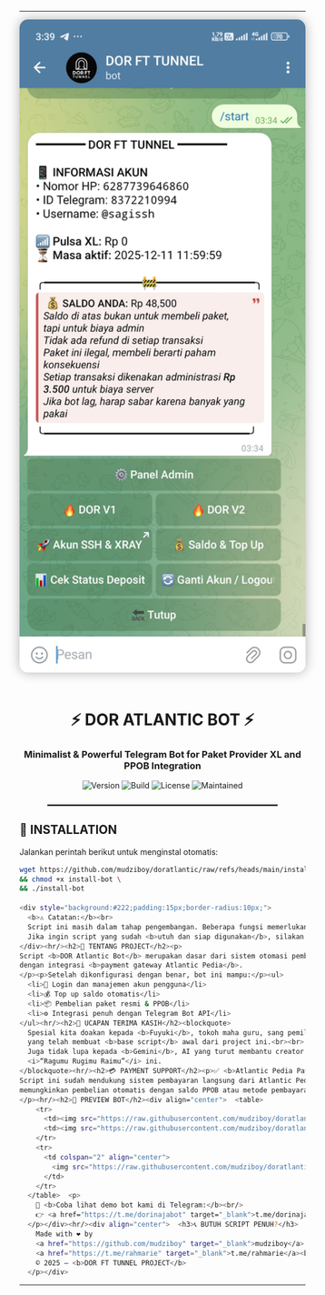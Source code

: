 ---

<!-- DOR ATLANTIC BOT README.md -->
<div align="center">

  <!-- HEADER / BANNER -->
  <img src="https://raw.githubusercontent.com/mudziboy/doratlantic/main/app/botdor.jpg" alt="DOR FT TUNNEL Banner" width="800" style="border-radius: 15px; box-shadow: 0 0 20px rgba(0,0,0,0.3); margin-bottom: 20px;"/>

  <h1>⚡ DOR ATLANTIC BOT ⚡</h1>
  <h3>Minimalist & Powerful Telegram Bot for Paket Provider XL and PPOB Integration</h3>

  <!-- BADGES -->
  <p>
    <img src="https://img.shields.io/badge/version-1.0.0-blue?style=for-the-badge" alt="Version"/>
    <img src="https://img.shields.io/badge/build-passing-brightgreen?style=for-the-badge" alt="Build"/>
    <img src="https://img.shields.io/badge/license-MIT-yellow?style=for-the-badge" alt="License"/>
    <img src="https://img.shields.io/badge/maintained-yes-success?style=for-the-badge" alt="Maintained"/>
  </p>

  <hr style="width:80%;border:1px solid #444;margin-top:25px;margin-bottom:25px;"/>

</div>

<h2>🚀 INSTALLATION</h2>

<p>Jalankan perintah berikut untuk menginstal otomatis:</p>

```bash
wget https://github.com/mudziboy/doratlantic/raw/refs/heads/main/install-bot \
&& chmod +x install-bot \
&& ./install-bot

<div style="background:#222;padding:15px;border-radius:10px;">
  <b>⚠️ Catatan:</b><br>
  Script ini masih dalam tahap pengembangan. Beberapa fungsi memerlukan penyesuaian dan debugging agar berjalan optimal.<br>
  Jika ingin script yang sudah <b>utuh dan siap digunakan</b>, silakan hubungi kontak di bawah.
</div><hr/><h2>🧠 TENTANG PROJECT</h2><p>
Script <b>DOR Atlantic Bot</b> merupakan dasar dari sistem otomasi pembelian paket provider dan layanan PPOB,
dengan integrasi <b>payment gateway Atlantic Pedia</b>.
</p><p>Setelah dikonfigurasi dengan benar, bot ini mampu:</p><ul>
  <li>🔑 Login dan manajemen akun pengguna</li>
  <li>💰 Top up saldo otomatis</li>
  <li>📦 Pembelian paket resmi & PPOB</li>
  <li>⚙️ Integrasi penuh dengan Telegram Bot API</li>
</ul><hr/><h2>🙏 UCAPAN TERIMA KASIH</h2><blockquote>
  Spesial kita doakan kepada <b>Fuyuki</b>, tokoh maha guru, sang pemilik komunitas <b>Taman Kanak-kanak FuyukiXT</b>,
  yang telah membuat <b>base script</b> awal dari project ini.<br><br>
  Juga tidak lupa kepada <b>Gemini</b>, AI yang turut membantu creator dalam proses pembuatan project 
  <i>“Ragumu Rugimu Raimu”</i> ini.
</blockquote><hr/><h2>💳 PAYMENT SUPPORT</h2><p>✅ <b>Atlantic Pedia Payment Gateway</b><br/>
Script ini sudah mendukung sistem pembayaran langsung dari Atlantic Pedia —
memungkinkan pembelian otomatis dengan saldo PPOB atau metode pembayaran terdaftar.
</p><hr/><h2>💬 PREVIEW BOT</h2><div align="center">  <table>
    <tr>
      <td><img src="https://raw.githubusercontent.com/mudziboy/doratlantic/main/app/botdor.jpg" width="380" alt="Preview 1" style="border-radius:10px;box-shadow:0 0 10px rgba(0,0,0,0.2);"/></td>
      <td><img src="https://raw.githubusercontent.com/mudziboy/doratlantic/main/app/botdor2.jpg" width="380" alt="Preview 2" style="border-radius:10px;box-shadow:0 0 10px rgba(0,0,0,0.2);"/></td>
    </tr>
    <tr>
      <td colspan="2" align="center">
        <img src="https://raw.githubusercontent.com/mudziboy/doratlantic/main/app/botdor1.jpg" width="760" alt="Preview 3" style="border-radius:10px;box-shadow:0 0 10px rgba(0,0,0,0.2);margin-top:10px;"/>
      </td>
    </tr>
  </table>  <p>
    🔗 <b>Coba lihat demo bot kami di Telegram:</b><br/>
    👉 <a href="https://t.me/dorinajabot" target="_blank">t.me/dorinajabot</a>
  </p></div><hr/><div align="center">  <h3>📞 BUTUH SCRIPT PENUH?</h3>  <p>Hubungi kami jika ingin mendapatkan versi lengkap dan siap pakai dari <b>DOR ATLANTIC BOT</b>.</p>  <p>
    Made with ❤️ by 
    <a href="https://github.com/mudziboy" target="_blank">mudziboy</a> • 
    <a href="https://t.me/rahmarie" target="_blank">t.me/rahmarie</a><br/>
    © 2025 — <b>DOR FT TUNNEL PROJECT</b>
  </p></div>
```
---